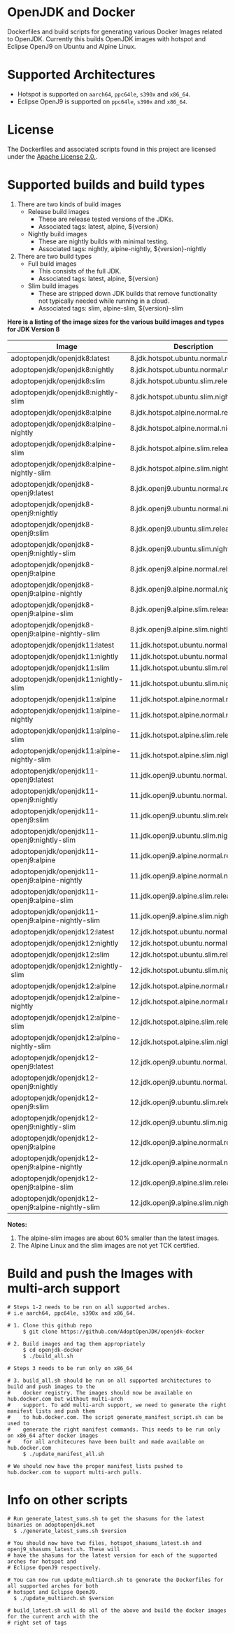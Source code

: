 # OpenJDK and Docker
Dockerfiles and build scripts for generating various Docker Images related to OpenJDK. Currently this builds OpenJDK images with hotspot and Eclipse OpenJ9 on Ubuntu and Alpine Linux.

# Supported Architectures
* Hotspot is supported on ```aarch64```, ```ppc64le```, ```s390x``` and ```x86_64```.
* Eclipse OpenJ9 is supported on ```ppc64le```, ```s390x``` and ```x86_64```.

# License
The Dockerfiles and associated scripts found in this project are licensed under the [Apache License 2.0.](https://www.apache.org/licenses/LICENSE-2.0.html).

# Supported builds and build types
1. There are two kinds of build images
   * Release build images
     - These are release tested versions of the JDKs.
     - Associated tags: latest, alpine, ${version}
   * Nightly build images
     - These are nightly builds with minimal testing.
     - Associated tags: nightly, alpine-nightly, ${version}-nightly
2. There are two build types
   * Full build images
     - This consists of the full JDK.
     - Associated tags: latest, alpine, ${version}
   * Slim build images
     - These are stripped down JDK builds that remove functionality not typically needed while running in a cloud.
     - Associated tags: slim, alpine-slim, ${version}-slim

**Here is a listing of the image sizes for the various build images and types for JDK Version 8**

|Image|Description|Size
| --- | --- | ---
|adoptopenjdk/openjdk8:latest|8.jdk.hotspot.ubuntu.normal.releases|105
|adoptopenjdk/openjdk8:nightly|8.jdk.hotspot.ubuntu.normal.nightly|105
|adoptopenjdk/openjdk8:slim|8.jdk.hotspot.ubuntu.slim.releases|72
|adoptopenjdk/openjdk8:nightly-slim|8.jdk.hotspot.ubuntu.slim.nightly|72
|adoptopenjdk/openjdk8:alpine|8.jdk.hotspot.alpine.normal.releases|105
|adoptopenjdk/openjdk8:alpine-nightly|8.jdk.hotspot.alpine.normal.nightly|105
|adoptopenjdk/openjdk8:alpine-slim|8.jdk.hotspot.alpine.slim.releases|42
|adoptopenjdk/openjdk8:alpine-nightly-slim|8.jdk.hotspot.alpine.slim.nightly|42
|adoptopenjdk/openjdk8-openj9:latest|8.jdk.openj9.ubuntu.normal.releases|162
|adoptopenjdk/openjdk8-openj9:nightly|8.jdk.openj9.ubuntu.normal.nightly|162
|adoptopenjdk/openjdk8-openj9:slim|8.jdk.openj9.ubuntu.slim.releases|96
|adoptopenjdk/openjdk8-openj9:nightly-slim|8.jdk.openj9.ubuntu.slim.nightly|96
|adoptopenjdk/openjdk8-openj9:alpine|8.jdk.openj9.alpine.normal.releases|117
|adoptopenjdk/openjdk8-openj9:alpine-nightly|8.jdk.openj9.alpine.normal.nightly|117
|adoptopenjdk/openjdk8-openj9:alpine-slim|8.jdk.openj9.alpine.slim.releases|47
|adoptopenjdk/openjdk8-openj9:alpine-nightly-slim|8.jdk.openj9.alpine.slim.nightly|47
|adoptopenjdk/openjdk11:latest|11.jdk.hotspot.ubuntu.normal.releases|218
|adoptopenjdk/openjdk11:nightly|11.jdk.hotspot.ubuntu.normal.nightly|218
|adoptopenjdk/openjdk11:slim|11.jdk.hotspot.ubuntu.slim.releases|147
|adoptopenjdk/openjdk11:nightly-slim|11.jdk.hotspot.ubuntu.slim.nightly|147
|adoptopenjdk/openjdk11:alpine|11.jdk.hotspot.alpine.normal.releases|192
|adoptopenjdk/openjdk11:alpine-nightly|11.jdk.hotspot.alpine.normal.nightly|192
|adoptopenjdk/openjdk11:alpine-slim|11.jdk.hotspot.alpine.slim.releases|116
|adoptopenjdk/openjdk11:alpine-nightly-slim|11.jdk.hotspot.alpine.slim.nightly|117
|adoptopenjdk/openjdk11-openj9:latest|11.jdk.openj9.ubuntu.normal.releases|241
|adoptopenjdk/openjdk11-openj9:nightly|11.jdk.openj9.ubuntu.normal.nightly|242
|adoptopenjdk/openjdk11-openj9:slim|11.jdk.openj9.ubuntu.slim.releases|174
|adoptopenjdk/openjdk11-openj9:nightly-slim|11.jdk.openj9.ubuntu.slim.nightly|174
|adoptopenjdk/openjdk11-openj9:alpine|11.jdk.openj9.alpine.normal.releases|195
|adoptopenjdk/openjdk11-openj9:alpine-nightly|11.jdk.openj9.alpine.normal.nightly|195
|adoptopenjdk/openjdk11-openj9:alpine-slim|11.jdk.openj9.alpine.slim.releases|123
|adoptopenjdk/openjdk11-openj9:alpine-nightly-slim|11.jdk.openj9.alpine.slim.nightly|123
|adoptopenjdk/openjdk12:latest|12.jdk.hotspot.ubuntu.normal.releases|0
|adoptopenjdk/openjdk12:nightly|12.jdk.hotspot.ubuntu.normal.nightly|0
|adoptopenjdk/openjdk12:slim|12.jdk.hotspot.ubuntu.slim.releases|0
|adoptopenjdk/openjdk12:nightly-slim|12.jdk.hotspot.ubuntu.slim.nightly|0
|adoptopenjdk/openjdk12:alpine|12.jdk.hotspot.alpine.normal.releases|0
|adoptopenjdk/openjdk12:alpine-nightly|12.jdk.hotspot.alpine.normal.nightly|0
|adoptopenjdk/openjdk12:alpine-slim|12.jdk.hotspot.alpine.slim.releases|0
|adoptopenjdk/openjdk12:alpine-nightly-slim|12.jdk.hotspot.alpine.slim.nightly|0
|adoptopenjdk/openjdk12-openj9:latest|12.jdk.openj9.ubuntu.normal.releases|0
|adoptopenjdk/openjdk12-openj9:nightly|12.jdk.openj9.ubuntu.normal.nightly|0
|adoptopenjdk/openjdk12-openj9:slim|12.jdk.openj9.ubuntu.slim.releases|0
|adoptopenjdk/openjdk12-openj9:nightly-slim|12.jdk.openj9.ubuntu.slim.nightly|0
|adoptopenjdk/openjdk12-openj9:alpine|12.jdk.openj9.alpine.normal.releases|0
|adoptopenjdk/openjdk12-openj9:alpine-nightly|12.jdk.openj9.alpine.normal.nightly|0
|adoptopenjdk/openjdk12-openj9:alpine-slim|12.jdk.openj9.alpine.slim.releases|0
|adoptopenjdk/openjdk12-openj9:alpine-nightly-slim|12.jdk.openj9.alpine.slim.nightly|0


**Notes:**
1. The alpine-slim images are about 60% smaller than the latest images.
2. The Alpine Linux and the slim images are not yet TCK certified.

# Build and push the Images with multi-arch support

```
# Steps 1-2 needs to be run on all supported arches.
# i.e aarch64, ppc64le, s390x and x86_64.

# 1. Clone this github repo
     $ git clone https://github.com/AdoptOpenJDK/openjdk-docker

# 2. Build images and tag them appropriately
     $ cd openjdk-docker
     $ ./build_all.sh

# Steps 3 needs to be run only on x86_64

# 3. build_all.sh should be run on all supported architectures to build and push images to the
#    docker registry. The images should now be available on hub.docker.com but without multi-arch
#    support. To add multi-arch support, we need to generate the right manifest lists and push them
#    to hub.docker.com. The script generate_manifest_script.sh can be used to
#    generate the right manifest commands. This needs to be run only on x86_64 after docker images
#    for all architecures have been built and made available on hub.docker.com
     $ ./update_manifest_all.sh

# We should now have the proper manifest lists pushed to hub.docker.com to support multi-arch pulls.
```

# Info on other scripts
```
# Run generate_latest_sums.sh to get the shasums for the latest binaries on adoptopenjdk.net
  $ ./generate_latest_sums.sh $version

# You should now have two files, hotspot_shasums_latest.sh and openj9_shasums_latest.sh. These will
# have the shasums for the latest version for each of the supported arches for hotspot and
# Eclipse OpenJ9 respectively.

# You can now run update_multiarch.sh to generate the Dockerfiles for all supported arches for both
# hotspot and Eclipse OpenJ9.
  $ ./update_multiarch.sh $version

# build_latest.sh will do all of the above and build the docker images for the current arch with the
# right set of tags
```
